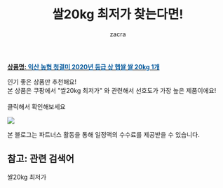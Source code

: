 ﻿---
layout: post
title:  "쌀20kg 최저가 찾는다면!"
author: zacra
categories: [ 아이템 ]
tags: [쌀20kg 최저가]
image: https://static.coupangcdn.com/image/vendor_inventory/9176/6709aa24dc60d0df03c0921abcfc4f9e778ac3ed4e880708d9d61ce13c52.jpg 
description: "쿠팡에서 쌀20kg 최저가 관련 상품으로 가장 고객 선호도가 높은 제품 중 하나입니다."
rating: 4.5
---

<a href="https://link.coupang.com/re/AFFSDP?lptag=AF8407795&pageKey=2305807093&itemId=3974318057&vendorItemId=71958654567&traceid=V0-153-ce945630473a83fc"><b>상품명: <font color='#01579B'>익산 농협 청결미 2020년 등급 상 햅쌀 쌀 20kg 1개</font></b></a>

인기 좋은 상품만 추천해요!<br/>
본 상품은 쿠팡에서 "쌀20kg 최저가" 와 관련해서 선호도가 가장 높은 제품이에요!<br/><br/>
클릭해서 확인해보세요


<a href="https://link.coupang.com/re/AFFSDP?lptag=AF8407795&pageKey=2305807093&itemId=3974318057&vendorItemId=71958654567&traceid=V0-153-ce945630473a83fc"><img src="https://thumbnail6.coupangcdn.com/thumbnails/remote/q89/image/vendor_inventory/de62/c924fb4d6c64921abbff3c0366bba8602fafa4aa4b058244d16ec4df4ed1.jpg"></a> 

본 블로그는 파트너스 활동을 통해 일정액의 수수료를 제공받을 수 있습니다.

## 참고: 관련 검색어    
쌀20kg 최저가